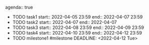 agenda:: true

- TODO task1
  start:: 2022-04-05 23:59
  end:: 2022-04-07 23:59
- TODO task2
  start:: 2022-04-07
  end:: 2022-04-07
- TODO task3
  start:: 2022-04-08 23:59
  end:: 2022-04-09 23:59
- TODO task4
  start:: 2022-04-10 23:59
  end:: 2022-04-12 23:59
- TODO milestone1 #milestone
  DEADLINE: <2022-04-12 Tue>